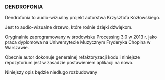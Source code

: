 ### DENDROFONIA
Dendrofonia to audio-wizualny projekt 
autorstwa Krzysztofa Kozłowskiego.

Jest to audio-wizualne drzewo, które rośnie dzięki dźwiękom.

Oryginalnie zaprogramowany w środowisku Processing 3.0 w 2013 r. jako praca dyplomowa na Uniwersytecie Muzycznym Fryderyka Chopina w Warszawie.

Obecnie autor dokonuje generalnej refaktoryzacji kodu i niniejsze repozytorium jest w zasadzie postawieniem aplikacji na nowo.


Niniejszy opis będzie niedługo rozbudowany